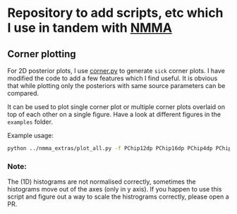 # Repository to add scripts, etc which I use in tandem with [NMMA](https://github.com/nuclear-multimessenger-astronomy/nmma)

## Corner plotting
For 2D posterior plots, I use [corner.py](https://corner.readthedocs.io/en/latest/) to generate `sick` corner plots. I have modified the code to add a few features which I find useful. It is obvious that while plotting only the posteriors with same source parameters can be compared.

It can be used to plot single corner plot or multiple corner plots overlaid on top of each other on a single figure. Have a look at different figures in the `examples` folder.

Example usage:
```bash
python ../nmma_extras/plot_all.py -f PChip12dp PChip16dp PChip4dp PChip12dp PChip16dp PChip4dp -p AT2017gfo_ind.prior -o multiple --ext pdf
```

### Note:
The (1D) histograms are not normalised correctly, sometimes the histograms move out of the axes (only in y axis). If you happen to use this script and figure out a way to scale the histrograms correctly, please open a PR.
